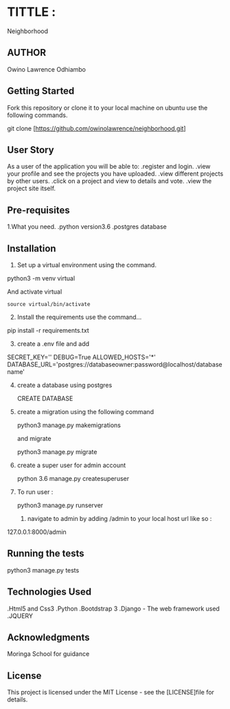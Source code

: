 # TITTLE : 
Neighborhood

## AUTHOR 
Owino Lawrence Odhiambo

## Getting Started
Fork this repository or clone it to your local machine on ubuntu use the following commands.

git clone [https://github.com/owinolawrence/neighborhood.git]

## User Story
As a user of the application you will be able to:
    .register and login.
    .view your profile and see the projects you have uploaded.
    .view different projects by other users.
    .click on a project and view to details and vote.
    .view the project site itself.

## Pre-requisites

1.What you need.
.python version3.6
.postgres database

## Installation
1. Set up a virtual environment using the command.

python3 -m venv  virtual

And activate virtual

    source virtual/bin/activate

2. Install the requirements use the command...

pip install -r requirements.txt

3. create a .env file and add

SECRET_KEY='<random-string>'
DEBUG=True
ALLOWED_HOSTS='*'
DATABASE_URL='postgres://databaseowner:password@localhost/databasename'

4. create a database using postgres

    CREATE DATABASE <your-database-name>

5. create a migration using the following command

    python3 manage.py makemigrations

    and migrate

   python3 manage.py migrate

6. create a super user for admin account

   python 3.6 manage.py createsuperuser

7. To run user :

    python3 manage.py runserver

   1. navigate to admin by adding /admin to your local host url like so :


127.0.0.1:8000/admin


## Running the tests

python3 manage.py tests

## Technologies Used
.Html5 and Css3
.Python
.Bootdstrap 3
.Django - The web framework used
.JQUERY

## Acknowledgments
Moringa School for guidance

## License
This project is licensed under the MIT License - see the [LICENSE]file for details.